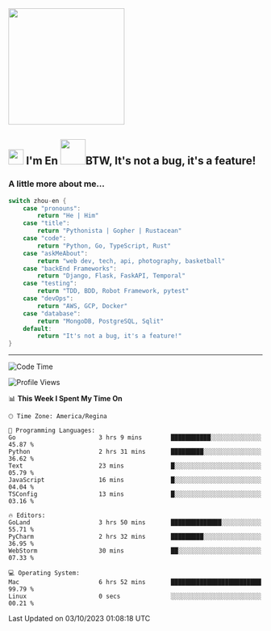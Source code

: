 <img align='center' src="https://media.giphy.com/media/GP1TJJSV4Ys1r64q2A/giphy.gif" width="230">

<h2><img src="https://emojis.slackmojis.com/emojis/images/1531849430/4246/blob-sunglasses.gif?1531849430" width="30"/> I'm En <img src="https://media.giphy.com/media/12oufCB0MyZ1Go/giphy.gif" width="50">BTW, It's not a bug, it's a feature!</h2>


<!-- <img align='right' src="https://media.giphy.com/media/M9gbBd9nbDrOTu1Mqx/giphy.gif" width="230"> -->


### A little more about me... 
<!--
```javascript
const zhou-en = {
    pronouns: "He" | "Him",
    title: "Pythonista" | "Gopher" | "Rustacean",
    code: ["Python", "Go", "Rust", "TypeScript"],
    askMeAbout: ["web dev", "tech", "app dev", "photography"],
    technologies: {
        backEnd: {
            python: ["Django", "Flask", "FaskAPI"],
            go: []
        },
        scraping: ["selenium", "scrapy", "spider"],
        testing: ["Robot Framework"],
        devOps: ["AWS", "Docker", "GCP", "Nginx"],
        databases: ["mongo", "postgresql", "sqlite"],
        misc: ["Firebase", "Heroku"]
    },
    architecture: ["Event Driven Architecture", "Microservices"],
    currentFocus: ["Temporal", "Rust"],
    funFact: "It's not a bug, it's a feature!"
};
```
  -->

```go
switch zhou-en {
    case "pronouns":
        return "He | Him"
    case "title":
        return "Pythonista | Gopher | Rustacean"
    case "code":
        return "Python, Go, TypeScript, Rust"
    case "askMeAbout":
        return "web dev, tech, api, photography, basketball"
    case "backEnd Frameworks":
        return "Django, Flask, FaskAPI, Temporal"
    case "testing":
        return "TDD, BDD, Robot Framework, pytest"
    case "devOps":
        return "AWS, GCP, Docker"
    case "database":
        return "MongoDB, PostgreSQL, Sqlit"
    default:
        return "It's not a bug, it's a feature!"
}
```




---
<!--START_SECTION:waka-->
![Code Time](http://img.shields.io/badge/Code%20Time-977%20hrs%207%20mins-blue)

![Profile Views](http://img.shields.io/badge/Profile%20Views-0-blue)

📊 **This Week I Spent My Time On** 

```text
🕑︎ Time Zone: America/Regina

💬 Programming Languages: 
Go                       3 hrs 9 mins        ███████████░░░░░░░░░░░░░░   45.87 % 
Python                   2 hrs 31 mins       █████████░░░░░░░░░░░░░░░░   36.62 % 
Text                     23 mins             █░░░░░░░░░░░░░░░░░░░░░░░░   05.79 % 
JavaScript               16 mins             █░░░░░░░░░░░░░░░░░░░░░░░░   04.04 % 
TSConfig                 13 mins             █░░░░░░░░░░░░░░░░░░░░░░░░   03.16 % 

🔥 Editors: 
GoLand                   3 hrs 50 mins       ██████████████░░░░░░░░░░░   55.71 % 
PyCharm                  2 hrs 32 mins       █████████░░░░░░░░░░░░░░░░   36.95 % 
WebStorm                 30 mins             ██░░░░░░░░░░░░░░░░░░░░░░░   07.33 % 

💻 Operating System: 
Mac                      6 hrs 52 mins       █████████████████████████   99.79 % 
Linux                    0 secs              ░░░░░░░░░░░░░░░░░░░░░░░░░   00.21 % 
```


 Last Updated on 03/10/2023 01:08:18 UTC
<!--END_SECTION:waka-->
